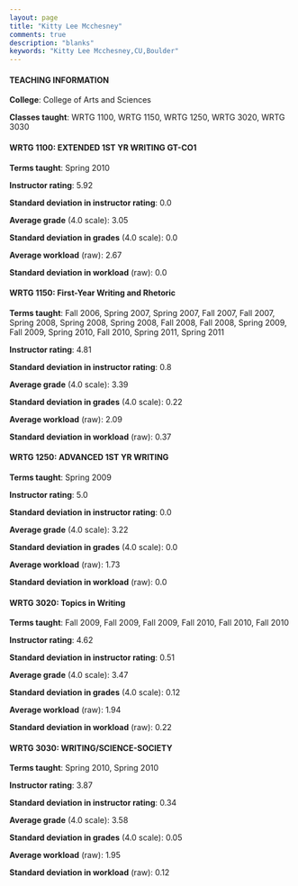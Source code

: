 ```yaml
---
layout: page
title: "Kitty Lee Mcchesney" 
comments: true
description: "blanks"
keywords: "Kitty Lee Mcchesney,CU,Boulder"
---
```

<head>
<script src="https://ajax.googleapis.com/ajax/libs/jquery/2.1.3/jquery.min.js"></script>
<script src="https://dl.dropboxusercontent.com/s/pc42nxpaw1ea4o9/highcharts.js?dl=0"></script>
<!-- <script src="../assets/js/highcharts.js"></script> -->
<style type="text/css">@font-face {
	font-family: "Bebas Neue";
	src: url(https://www.filehosting.org/file/details/544349/BebasNeue Regular.otf) format("opentype");
	}
	h1.Bebas { 
		font-family: "Bebas Neue", Verdana, Tahoma;
	}
</style>
</head>
	   
#### TEACHING INFORMATION

**College**: College of Arts and Sciences

**Classes taught**: WRTG 1100, WRTG 1150, WRTG 1250, WRTG 3020, WRTG 3030

#### WRTG 1100: EXTENDED 1ST YR WRITING GT-CO1

**Terms taught**: Spring 2010

**Instructor rating**: 5.92

**Standard deviation in instructor rating**: 0.0

**Average grade** (4.0 scale): 3.05

**Standard deviation in grades** (4.0 scale): 0.0

**Average workload** (raw): 2.67

**Standard deviation in workload** (raw): 0.0

#### WRTG 1150: First-Year Writing and Rhetoric

**Terms taught**: Fall 2006, Spring 2007, Spring 2007, Fall 2007, Fall 2007, Spring 2008, Spring 2008, Spring 2008, Fall 2008, Fall 2008, Spring 2009, Fall 2009, Spring 2010, Fall 2010, Spring 2011, Spring 2011

**Instructor rating**: 4.81

**Standard deviation in instructor rating**: 0.8

**Average grade** (4.0 scale): 3.39

**Standard deviation in grades** (4.0 scale): 0.22

**Average workload** (raw): 2.09

**Standard deviation in workload** (raw): 0.37

#### WRTG 1250: ADVANCED 1ST YR WRITING

**Terms taught**: Spring 2009

**Instructor rating**: 5.0

**Standard deviation in instructor rating**: 0.0

**Average grade** (4.0 scale): 3.22

**Standard deviation in grades** (4.0 scale): 0.0

**Average workload** (raw): 1.73

**Standard deviation in workload** (raw): 0.0

#### WRTG 3020: Topics in Writing

**Terms taught**: Fall 2009, Fall 2009, Fall 2009, Fall 2010, Fall 2010, Fall 2010

**Instructor rating**: 4.62

**Standard deviation in instructor rating**: 0.51

**Average grade** (4.0 scale): 3.47

**Standard deviation in grades** (4.0 scale): 0.12

**Average workload** (raw): 1.94

**Standard deviation in workload** (raw): 0.22

#### WRTG 3030: WRITING/SCIENCE-SOCIETY

**Terms taught**: Spring 2010, Spring 2010

**Instructor rating**: 3.87

**Standard deviation in instructor rating**: 0.34

**Average grade** (4.0 scale): 3.58

**Standard deviation in grades** (4.0 scale): 0.05

**Average workload** (raw): 1.95

**Standard deviation in workload** (raw): 0.12

